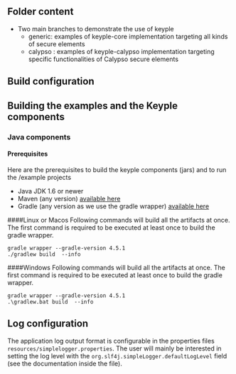 **Folder content**
---

* Two main branches to demonstrate the use of keyple
    - generic: examples of keyple-core implementation targeting all kinds of secure elements
    - calypso : examples of keyple-calypso implementation targeting specific functionalities of Calypso secure elements

**Build configuration**
---
## Building the examples and the Keyple components

### Java components

#### Prerequisites
Here are the prerequisites to build the keyple components (jars) and to run the /example projects
- Java JDK 1.6 or newer
- Maven (any version) [available here](https://maven.apache.org/install.html)
- Gradle (any version as we use the gradle wrapper) [available here](https://gradle.org/install/)


####Linux or Macos
Following commands will build all the artifacts at once. The first command is required to be executed at least once to build the gradle wrapper.  
```
gradle wrapper --gradle-version 4.5.1
./gradlew build  --info
```


####Windows
Following commands will build all the artifacts at once. The first command is required to be executed at least once to build the gradle wrapper.  
```
gradle wrapper --gradle-version 4.5.1
.\gradlew.bat build  --info
```



**Log configuration**
---
The application log output format is configurable in the properties files
`resources/simplelogger.properties`.
The user will mainly be interested in setting the log level with the `org.slf4j.simpleLogger.defaultLogLevel` field (see the documentation inside the file).
